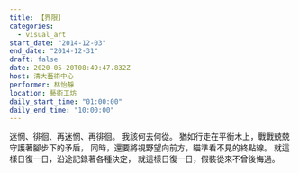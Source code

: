 ```yaml
---
title: 【界限】
categories:
  - visual_art
start_date: "2014-12-03"
end_date: "2014-12-31"
draft: false
date: 2020-05-20T08:49:47.832Z
host: 清大藝術中心
performer: 林怡靜
location: 藝術工坊
daily_start_time: "01:00:00"
daily_end_time: "10:00:00"
---
```


迷惘、徘徊、再迷惘、再徘徊。 我該何去何從。 猶如行走在平衡木上，戰戰兢兢守護著腳步下的矛盾， 同時，還要將視野望向前方，瞄準看不見的終點線。 就這樣日復一日，沿途記錄著各種決定， 就這樣日復一日，假裝從來不曾後悔過。